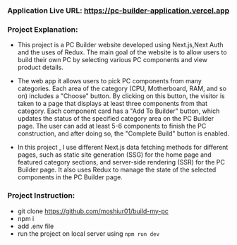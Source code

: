 ### Application Live URL: https://pc-builder-application.vercel.app

### Project Explanation:

- This project is a PC Builder website developed using Next.js,Next Auth and the uses of Redux. The main goal of the website is to allow users to build their own PC by selecting various PC components and view product details.

- The web app it allows users to pick PC components from many categories. Each area of the category (CPU, Motherboard, RAM, and so on) includes a "Choose" button. By clicking on this button, the visitor is taken to a page that displays at least three components from that category. Each component card has a "Add To Builder" button, which updates the status of the specified category area on the PC Builder page. The user can add at least 5-6 components to finish the PC construction, and after doing so, the "Complete Build" button is enabled.

- In this project , I use different Next.js data fetching methods for different pages, such as static site generation (SSG) for the home page and featured category sections, and server-side rendering (SSR) for the PC Builder page. It also uses Redux to manage the state of the selected components in the PC Builder page.

### Project Instruction:

- git clone <https://github.com/moshiur01/build-my-pc>
- npm i
- add .env file
- run the project on local server using `npm run dev`
